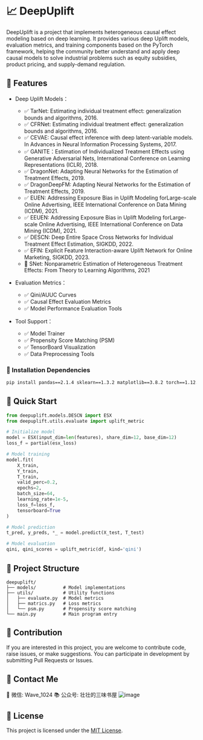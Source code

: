 # 📈 DeepUplift 
DeepUplift is a project that implements heterogeneous causal effect modeling based on deep learning. It provides various deep Uplift models, evaluation metrics, and training components based on the PyTorch framework, helping the community better understand and apply deep causal models to solve industrial problems such as equity subsidies, product pricing, and supply-demand regulation.

## 🌟 Features
- Deep Uplift Models：
  - ✅ TarNet: Estimating individual treatment effect: generalization bounds and algorithms, 2016.
  - ✅ CFRNet: Estimating individual treatment effect: generalization bounds and algorithms, 2016.
  - ✅ CEVAE: Causal effect inference with deep latent-variable models. In Advances in Neural Information Processing Systems, 2017.
  - ✅ GANITE：Estimation of Individualized Treatment Effects using Generative Adversarial Nets, International Conference on Learning Representations (ICLR), 2018.
  - ✅ DragonNet: Adapting Neural Networks for the Estimation of Treatment Effects, 2019.
  - ✅ DragonDeepFM: Adapting Neural Networks for the Estimation of Treatment Effects, 2019.
  - ✅ EUEN: Addressing Exposure Bias in Uplift Modeling forLarge-scale Online Advertising, IEEE International Conference on Data Mining (ICDM), 2021.
  - ✅ EEUEN: Addressing Exposure Bias in Uplift Modeling forLarge-scale Online Advertising, IEEE International Conference on Data Mining (ICDM), 2021.
  - ✅ DESCN: Deep Entire Space Cross Networks for Individual Treatment Effect Estimation, SIGKDD, 2022.
  - ✅ EFIN: Explicit Feature Interaction-aware Uplift Network for Online Marketing, SIGKDD, 2023.
  - 🔄 SNet: Nonparametric Estimation of Heterogeneous Treatment Effects: From Theory to Learning Algorithms, 2021

- Evaluation Metrics：
  - ✅ Qini/AUUC Curves
  - ✅ Causal Effect Evaluation Metrics
  - ✅ Model Performance Evaluation Tools

- Tool Support：
  - ✅ Model Trainer
  - ✅ Propensity Score Matching (PSM)
  - ✅ TensorBoard Visualization
  - ✅ Data Preprocessing Tools

### 🔧 Installation Dependencies
```bash
pip install pandas==2.1.4 sklearn==1.3.2 matplotlib==3.8.2 torch==1.12.1 geomloss==0.2.6
```

## 🚀 Quick Start
```python
from deepuplift.models.DESCN import ESX
from deepuplift.utils.evaluate import uplift_metric

# Initialize model
model = ESX(input_dim=len(features), share_dim=12, base_dim=12)
loss_f = partial(esx_loss)

# Model training
model.fit(
    X_train, 
    Y_train, 
    T_train,
    valid_perc=0.2,
    epochs=2,
    batch_size=64,
    learning_rate=1e-5,
    loss_f=loss_f,
    tensorboard=True
)

# Model prediction
t_pred, y_preds, *_ = model.predict(X_test, T_test)

# Model evaluation
qini, qini_scores = uplift_metric(df, kind='qini')
```

## 📁 Project Structure
```
deepuplift/
├── models/          # Model implementations
├── utils/           # Utility functions
│   ├── evaluate.py  # Model metrics
│   ├── matrics.py   # Loss metrics
│   └── psm.py       # Propensity score matching
└── main.py          # Main program entry
```

## 🤝 Contribution
If you are interested in this project, you are welcome to contribute code, raise issues, or make suggestions. You can participate in development by submitting Pull Requests or Issues.

## 💬 Contact Me
💚 微信: Wave_1024
📚 公众号: 壮壮的三味书屋
![image](https://github.com/user-attachments/assets/defbb3a5-10c4-4288-8555-eef1631dfa0d)

## 📄 License
This project is licensed under the [MIT License](LICENSE).
